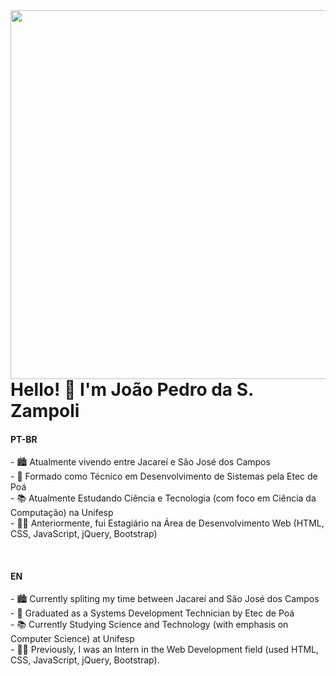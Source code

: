 <img align="right" height="590em" src="https://raw.githubusercontent.com/gist/JoaoPedroZampoli/7957b487985d3ca82aac0f72002cf2a6/raw/ff061a184f4f3c2f563f3b88a038333b5d008225/githubmainpagecard.svg"/>
<h1 align="left">Hello! 👋 I'm João Pedro da S. Zampoli</h1>
<h4>PT-BR</h4>
<p>
- 🏙️ Atualmente vivendo entre Jacareí e São José dos Campos
<br>
- 🏫 Formado como Técnico em Desenvolvimento de Sistemas pela Etec de Poá
<br>
- 📚 Atualmente Estudando Ciência e Tecnologia (com foco em Ciência da Computação) na Unifesp
<br>
- 👨‍💻 Anteriormente, fui Estagiário na Área de Desenvolvimento Web (HTML, CSS, JavaScript, jQuery, Bootstrap)
</p>
<br>
<h4>EN</h4>
<p>
- 🏙️ Currently spliting my time between Jacareí and São José dos Campos
<br>
- 🏫 Graduated as a Systems Development Technician by Etec de Poá
<br>
- 📚 Currently Studying Science and Technology (with emphasis on Computer Science) at Unifesp
<br>
- 👨‍💻 Previously, I was an Intern in the Web Development field (used HTML, CSS, JavaScript, jQuery, Bootstrap).
</p>
<!--<p align="left"><img src="https://komarev.com/ghpvc/?username=joaopedrozampoli&color=blue" alt="Profile Views"/></p>-->
<!--
**Jpsz2014/Jpsz2014** is a ✨ _special_ ✨ repository because its `README.md` (this file) appears on your GitHub profile.

Here are some ideas to get you started:

- 🔭 I’m currently working on ...
- 🌱 I’m currently learning ...
- 👯 I’m looking to collaborate on ...
- 🤔 I’m looking for help with ...
- 💬 Ask me about ...
- 📫 How to reach me: ...
- 😄 Pronouns: ...
- ⚡ Fun fact: ...
-->

